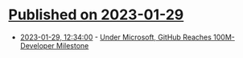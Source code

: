 # [Published on 2023-01-29](index.md)

* [2023-01-29, 12:34:00](https://developers.slashdot.org/story/23/01/28/0121227/under-microsoft-github-reaches-100m-developer-milestone?utm_source=rss1.0mainlinkanon&utm_medium=feed) - [Under Microsoft, GitHub Reaches 100M-Developer Milestone](https://developers.slashdot.org/story/23/01/28/0121227/under-microsoft-github-reaches-100m-developer-milestone?utm_source=rss1.0mainlinkanon&utm_medium=feed)
